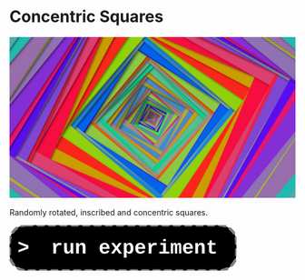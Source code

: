 # Concentric Squares

[![preview](thumb.jpg)](https://diegoinacio.github.io/svg-experiments/svg-experiment-001/index.html)

Randomly rotated, inscribed and concentric squares.

[![run experiment](../_source/run_experiment.svg)](https://diegoinacio.github.io/svg-experiments/svg-experiment-001/index.html)
